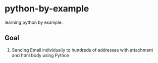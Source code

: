 # python-by-example
 
learning python by example.

## Goal
1. Sending Email individually to hundreds of addresses with attachment and html body using Python
